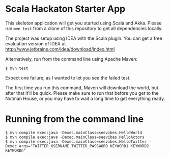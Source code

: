 Scala Hackaton Starter App
==========================

This skeleton application will get you started using Scala and Akka. Please run `mvn test` from a clone of this repository to get all dependencies locally.

The project was setup using IDEA with the Scala plugin. You can get a free evaluation version of IDEA at http://www.jetbrains.com/idea/download/index.html

Alternatively, run from the command line using Apache Maven:

    $ mvn test

Expect one failure, as I wanted to let you see the failed test.

The first time you run this command, Maven will download the world, but after that it'll be quick. Please make sure to run that before you get to the Notman House, or you may have to wait a long time to get everything ready.

Running from the command line
=============================

    $ mvn compile exec:java -Dexec.mainClass=seevibes.HelloWorld
    $ mvn compile exec:java -Dexec.mainClass=seevibes.HelloActors
    $ mvn compile exec:java -Dexec.mainClass=seevibes.HelloTwitter -Dexec.args="TWITTER_USERNAME TWITTER_PASSWORD KEYWORD1 KEYWORD2 KEYWORDn"
